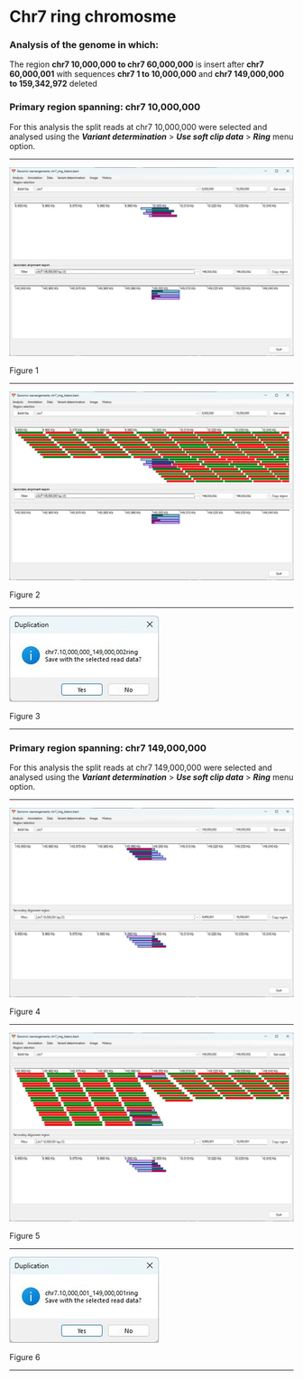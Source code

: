 # Chr7 ring chromosme

### Analysis of the genome in which: 

The region **chr7 10,000,000 to chr7 60,000,000** is insert after **chr7 60,000,001** with sequences **chr7 1 to 10,000,000** and **chr7 149,000,000 to 159,342,972** deleted

### Primary region spanning: chr7 10,000,000 

For this analysis the split reads at chr7 10,000,000 were selected and analysed using the ___Variant determination___ > ___Use soft clip data___ > ___Ring___ menu option.<hr />

![image](images/chr7_ring_hetero_1.jpg)

Figure 1


<hr />

![image](images/chr7_ring_hetero_1_all.jpg)

Figure 2


<hr />

![image](images/chr7_ring_hetero_1_results.jpg)

Figure 3

<hr />

### Primary region spanning: chr7 149,000,000

For this analysis the split reads at chr7 149,000,000 were selected and analysed using the ___Variant determination___ > ___Use soft clip data___ > ___Ring___ menu option.

<hr />

![image](images/chr7_ring_hetero_2.jpg)


Figure 4


<hr />

![image](images/chr7_ring_hetero_2_all.jpg)

Figure 5


<hr />

![image](images/chr7_ring_hetero_2_results.jpg)

Figure 6

<hr />